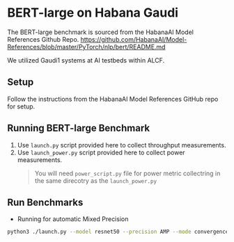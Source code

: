 # BERT-large on Habana Gaudi

The BERT-large benchmark is sourced from the HabanaAI Model References Github Repo. https://github.com/HabanaAI/Model-References/blob/master/PyTorch/nlp/bert/README.md

We utilized Gaudi1 systems at AI testbeds within ALCF.

## Setup

Follow the instructions from the HabanaAI Model References GitHub repo for setup.

## Running BERT-large Benchmark

1. Use `launch.py` script provided here to collect throughput measurements. 
2. Use `launch_power.py` script provided here to collect power measurements. 
    > You will need `power_script.py` file for power metric collectring in the same direcotry as the `launch_power.py`

## Run Benchmarks 

* Running for automatic Mixed Precision

```bash
python3 ./launch.py --model resnet50 --precision AMP --mode convergence_no_ckpts --platform DGXA100 /local/scratch/ImageNet/ --raport-file sophia_amp_epoch50.json --epochs 50 
```
